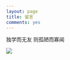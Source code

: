 ```yaml
---
layout: page
title: 留言
comments: yes
---
```


独学而无友 则孤陋而寡闻

![](http://d.hiphotos.bdimg.com/album/s%3D1600%3Bq%3D90/sign=275a968b5ddf8db1b82e78623913e625/a8014c086e061d957141a02b78f40ad162d9ca9a.jpg)

